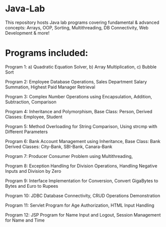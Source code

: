 # Java-Lab
This repository hosts Java lab programs covering fundamental &amp; advanced concepts: Arrays, OOP, Sorting, Multithreading, DB Connectivity, Web Development &amp; more!

# Programs included:

Program 1:
a) Quadratic Equation Solver,
b) Array Multiplication,
c) Bubble Sort

Program 2:
Employee Database Operations,
Sales Department Salary Summation,
Highest Paid Manager Retrieval

Program 3:
Complex Number Operations using Encapsulation,
Addition, Subtraction, Comparison

Program 4:
Inheritance and Polymorphism,
Base Class: Person,
Derived Classes: Employee, Student

Program 5:
Method Overloading for String Comparison,
Using strcmp with Different Parameters

Program 6:
Bank Account Management using Inheritance,
Base Class: Bank
Derived Classes: City-Bank, SBI-Bank, Canara-Bank

Program 7:
Producer Consumer Problem using Multithreading,

Program 8:
Exception Handling for Division Operations,
Handling Negative Inputs and Division by Zero

Program 9:
Interface Implementation for Conversion,
Convert GigaBytes to Bytes and Euro to Rupees

Program 10:
JDBC Database Connectivity,
CRUD Operations Demonstration

Program 11:
Servlet Program for Age Authorization,
HTML Input Handling

Program 12:
JSP Program for Name Input and Logout,
Session Management for Name and Time
